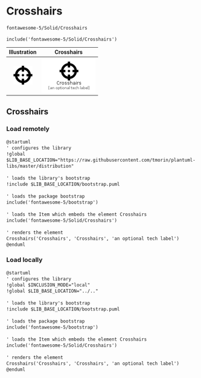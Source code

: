 # Crosshairs


```text
fontawesome-5/Solid/Crosshairs
```

```text
include('fontawesome-5/Solid/Crosshairs')
```



| Illustration | Crosshairs |
| :---: | :---: |
| ![illustration for Illustration](../../fontawesome-5/Solid/Crosshairs.png) | ![illustration for Crosshairs](../../fontawesome-5/Solid/Crosshairs.Local.png) |




## Crosshairs

### Load remotely
```plantuml
@startuml
' configures the library
!global $LIB_BASE_LOCATION="https://raw.githubusercontent.com/tmorin/plantuml-libs/master/distribution"

' loads the library's bootstrap
!include $LIB_BASE_LOCATION/bootstrap.puml

' loads the package bootstrap
include('fontawesome-5/bootstrap')

' loads the Item which embeds the element Crosshairs
include('fontawesome-5/Solid/Crosshairs')

' renders the element
Crosshairs('Crosshairs', 'Crosshairs', 'an optional tech label')
@enduml
```

### Load locally
```plantuml
@startuml
' configures the library
!global $INCLUSION_MODE="local"
!global $LIB_BASE_LOCATION="../.."

' loads the library's bootstrap
!include $LIB_BASE_LOCATION/bootstrap.puml

' loads the package bootstrap
include('fontawesome-5/bootstrap')

' loads the Item which embeds the element Crosshairs
include('fontawesome-5/Solid/Crosshairs')

' renders the element
Crosshairs('Crosshairs', 'Crosshairs', 'an optional tech label')
@enduml
```

